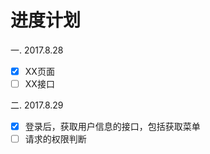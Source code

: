 # 进度计划

一. 2017.8.28
- [x] XX页面
- [ ] XX接口

二. 2017.8.29  
- [x] 登录后，获取用户信息的接口，包括获取菜单
- [ ] 请求的权限判断
